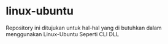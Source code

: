 # linux-ubuntu
Repository ini ditujukan untuk hal-hal yang di butuhkan dalam menggunakan Linux-Ubuntu Seperti CLI DLL
